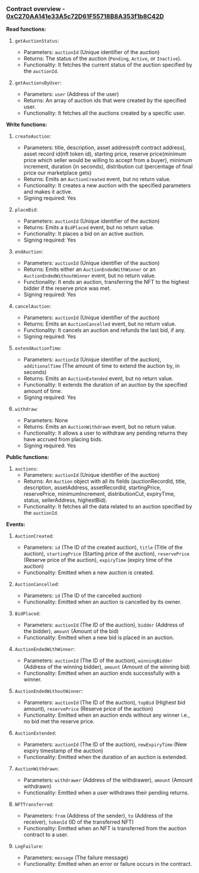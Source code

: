 ### Contract overview - [0xC270AA141e33A5c72D61F55718B8A353f1b8C42D](https://sepolia.etherscan.io/address/0xC270AA141e33A5c72D61F55718B8A353f1b8C42D#code)

**Read functions:**

1. `getAuctionStatus`: 
    - Parameters: `auctionId` (Unique identifier of the auction)
    - Returns: The status of the auction (`Pending`, `Active`, or `Inactive`).
    - Functionality: It fetches the current status of the auction specified by the `auctionId`.

2. `getAuctionsByUser`: 
    - Parameters: `user` (Address of the user)
    - Returns: An array of auction ids that were created by the specified user.
    - Functionality: It fetches all the auctions created by a specific user.

**Write functions:**

1. `createAuction`: 
    - Parameters: title, description, asset address(nft contract address), asset record id(nft token id), starting price, reserve price(minimum price which seller would be willing to accept from a buyer), minimum increment, duration (in seconds), distribution cut (percentage of final price our marketplace gets)
    - Returns: Emits an `AuctionCreated` event, but no return value.
    - Functionality: It creates a new auction with the specified parameters and makes it active.
    - Signing required: Yes

2. `placeBid`: 
    - Parameters: `auctionId` (Unique identifier of the auction)
    - Returns: Emits a `BidPlaced` event, but no return value.
    - Functionality: It places a bid on an active auction.
    - Signing required: Yes

3. `endAuction`: 
    - Parameters: `auctionId` (Unique identifier of the auction)
    - Returns: Emits either an `AuctionEndedWithWinner` or an `AuctionEndedWithoutWinner` event, but no return value.
    - Functionality: It ends an auction, transferring the NFT to the highest bidder if the reserve price was met.
    - Signing required: Yes

4. `cancelAuction`: 
    - Parameters: `auctionId` (Unique identifier of the auction)
    - Returns: Emits an `AuctionCancelled` event, but no return value.
    - Functionality: It cancels an auction and refunds the last bid, if any.
    - Signing required: Yes

5. `extendAuctionTime`: 
    - Parameters: `auctionId` (Unique identifier of the auction), `additionalTime` (The amount of time to extend the auction by, in seconds)
    - Returns: Emits an `AuctionExtended` event, but no return value.
    - Functionality: It extends the duration of an auction by the specified amount of time.
    - Signing required: Yes

6. `withdraw`: 
    - Parameters: None
    - Returns: Emits an `AuctionWithdrawn` event, but no return value.
    - Functionality: It allows a user to withdraw any pending returns they have accrued from placing bids.
    - Signing required: Yes


**Public functions:**

1. `auctions`: 
    - Parameters: `auctionId` (Unique identifier of the auction)
    - Returns: An `Auction` object with all its fields (auctionRecordId, title, description, assetAddress, assetRecordId, startingPrice, reservePrice, minimumIncrement, distributionCut, expiryTime, status, sellerAddress, highestBid).
    - Functionality: It fetches all the data related to an auction specified by the `auctionId`.

**Events:**

1. `AuctionCreated`: 
    - Parameters: `id` (The ID of the created auction), `title` (Title of the auction), `startingPrice` (Starting price of the auction), `reservePrice` (Reserve price of the auction), `expiryTime` (expiry time of the auction)
    - Functionality: Emitted when a new auction is created.

2. `AuctionCancelled`: 
    - Parameters: `id` (The ID of the cancelled auction)
    - Functionality: Emitted when an auction is cancelled by its owner.

3. `BidPlaced`: 
    - Parameters: `auctionId` (The ID of the auction), `bidder` (Address of the bidder), `amount` (Amount of the bid)
    - Functionality: Emitted when a new bid is placed in an auction.

4. `AuctionEndedWithWinner`: 
    - Parameters: `auctionId` (The ID of the auction), `winningBidder` (Address of the winning bidder), `amount` (Amount of the winning bid)
    - Functionality: Emitted when an auction ends successfully with a winner.

5. `AuctionEndedWithoutWinner`: 
    - Parameters: `auctionId` (The ID of the auction), `topBid` (Highest bid amount), `reservePrice` (Reserve price of the auction)
    - Functionality: Emitted when an auction ends without any winner i.e., no bid met the reserve price.

6. `AuctionExtended`: 
    - Parameters: `auctionId` (The ID of the auction), `newExpiryTime` (New expiry timestamp of the auction)
    - Functionality: Emitted when the duration of an auction is extended.

7. `AuctionWithdrawn`: 
    - Parameters: `withdrawer` (Address of the withdrawer), `amount` (Amount withdrawn)
    - Functionality: Emitted when a user withdraws their pending returns.

8. `NFTTransferred`: 
    - Parameters: `from` (Address of the sender), `to` (Address of the receiver), `tokenId` (ID of the transferred NFT)
    - Functionality: Emitted when an NFT is transferred from the auction contract to a user.

9. `LogFailure`: 
    - Parameters: `message` (The failure message)
    - Functionality: Emitted when an error or failure occurs in the contract.

